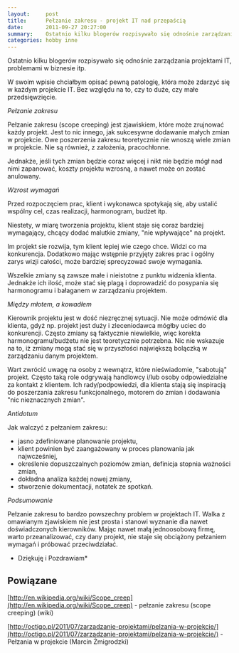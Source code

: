 ```yaml
---
layout:     post
title:      Pełzanie zakresu - projekt IT nad przepaścią
date:       2011-09-27 20:27:00
summary:    Ostatnio kilku blogerów rozpisywało się odnośnie zarządzania projektami IT, problemami w biznesie itp.W swoim wpisie chciałbym opisać pewną patologię, która może zdarzyć się w każdym projekcie IT. Bez względu na to, czy to duże, czy małe przedsięwzięcie.Pełzanie zakresuPełzanie zakresu (scope creeping) jest zjawiskiem, które może zrujnować każdy projekt. Jest to nic innego, jak sukcesywne dodawani...
categories: hobby inne
---
```




Ostatnio kilku blogerów rozpisywało się odnośnie zarządzania projektami IT, problemami w biznesie itp.

W swoim wpisie chciałbym opisać pewną patologię, która może zdarzyć się w każdym projekcie IT. Bez względu na to, czy to duże, czy małe przedsięwzięcie.


 *Pełzanie zakresu* 

Pełzanie zakresu (scope creeping) jest zjawiskiem, które może zrujnować każdy projekt. Jest to nic innego, jak sukcesywne dodawanie małych zmian w projekcie. Owe poszerzenia zakresu teoretycznie nie wnoszą wiele zmian w projekcie. Nie są również, z założenia, pracochłonne. 

Jednakże, jeśli tych zmian będzie coraz więcej i nikt nie będzie mógł nad nimi zapanować, koszty projektu wzrosną, a nawet może on zostać anulowany.

 *Wzrost wymagań* 


Przed rozpoczęciem prac, klient i wykonawca spotykają się, aby ustalić wspólny cel, czas realizacji, harmonogram, budżet itp.

Niestety, w miarę tworzenia projektu, klient staje się coraz bardziej wymagający, chcący dodać malutkie zmiany, "nie wpływające" na projekt.

Im projekt sie rozwija, tym klient lepiej wie czego chce. Widzi co ma konkurencja. Dodatkowo mając wstępnie przyjęty zakres prac i ogólny zarys wizji całości, może bardziej sprecyzować swoje wymagania.

Wszelkie zmiany są zawsze małe i nieistotne z punktu widzenia klienta. Jednakże ich ilość, może stać się plagą i doprowadzić do posypania się harmonogramu i bałaganem w zarządzaniu projektem.

 *Między młotem, a kowadłem* 


Kierownik projektu jest w dość niezręcznej sytuacji. Nie może odmówić dla klienta, gdyż np. projekt jest duży i zleceniodawca mógłby uciec do konkurencji. Często zmiany są faktycznie niewielkie, więc korekta harmonogramu/budżetu nie jest teoretycznie potrzebna. Nic nie wskazuje na to, iż zmiany mogą stać się w przyszłości największą bolączką w zarządzaniu danym projektem.

Wart zwrócić uwagę na osoby z wewnątrz, które nieświadomie, "sabotują" projekt. Często taką role odgrywają handlowcy i/lub osoby odpowiedzialne za kontakt z klientem. Ich rady/podpowiedzi, dla klienta stają się inspiracją do poszerzania zakresu funkcjonalnego, motorem do zmian i dodawania "nic nieznacznych zmian".

 *Antidotum* 


Jak walczyć z pełzaniem zakresu:
- jasno zdefiniowane planowanie projektu,
- klient powinien być zaangażowany w proces planowania jak najwcześniej,
- określenie dopuszczalnych poziomów zmian, definicja stopnia ważności zmian,
- dokładna analiza każdej nowej zmiany,
- stworzenie dokumentacji, notatek ze spotkań.



 *Podsumowanie* 

Pełzanie zakresu to bardzo powszechny problem w projektach IT. Walka z omawianym zjawiskiem nie jest prosta i stanowi wyznanie dla nawet doświadczonych kierowników. Mając nawet małą jednoosobową firmę, warto przeanalizować, czy dany projekt, nie staje się obciążony pełzaniem wymagań i próbować przeciwdziałać.


 * Dziękuję i Pozdrawiam* 





## Powiązane




[http://en.wikipedia.org/wiki/Scope_creep](http://en.wikipedia.org/wiki/Scope_creep) - pełzanie zakresu (scope creeping) (wiki)

[http://octigo.pl/2011/07/zarzadzanie-projektami/pelzania-w-projekcie/](http://octigo.pl/2011/07/zarzadzanie-projektami/pelzania-w-projekcie/) - Pełzania w projekcie (Marcin Żmigrodzki)

